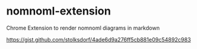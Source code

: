 # nomnoml-extension

Chrome Extension to render nomnoml diagrams in markdown




https://gist.github.com/stolksdorf/4ade6d9a276ff5cb881e09c54892c983